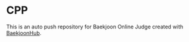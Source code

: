 # CPP
This is an auto push repository for Baekjoon Online Judge created with [BaekjoonHub](https://github.com/BaekjoonHub/BaekjoonHub).
